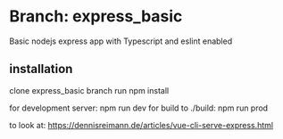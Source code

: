 # Branch: express_basic
Basic nodejs express app with Typescript and eslint enabled

## installation
clone express_basic branch
run npm install

for development server: npm run dev
for build to ./build: npm run prod

to look at: https://dennisreimann.de/articles/vue-cli-serve-express.html